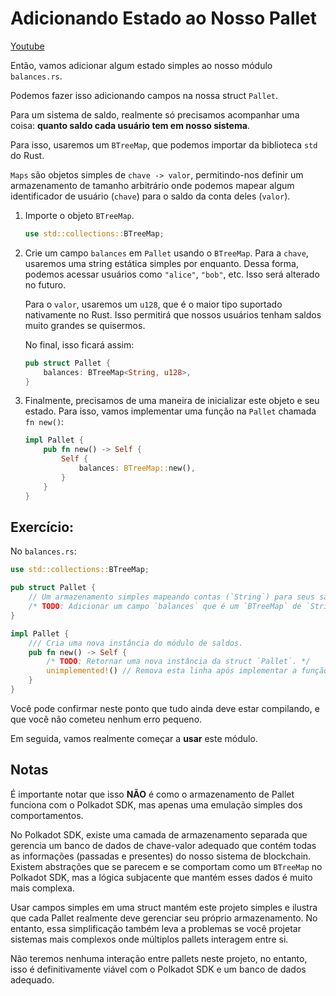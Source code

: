 # Adicionando Estado ao Nosso Pallet

[Youtube](https://youtu.be/CCxkdf2VX8w?si=nY_7Mze68Wkw12QR)

Então, vamos adicionar algum estado simples ao nosso módulo `balances.rs`.

Podemos fazer isso adicionando campos na nossa struct `Pallet`.

Para um sistema de saldo, realmente só precisamos acompanhar uma coisa: **quanto saldo cada usuário tem em nosso sistema**.

Para isso, usaremos um `BTreeMap`, que podemos importar da biblioteca `std` do Rust.

`Maps` são objetos simples de `chave -> valor`, permitindo-nos definir um armazenamento de tamanho arbitrário onde podemos mapear algum identificador de usuário (`chave`) para o saldo da conta deles (`valor`).

1. Importe o objeto `BTreeMap`.

    ```rust
    use std::collections::BTreeMap;
    ```

2. Crie um campo `balances` em `Pallet` usando o `BTreeMap`.
   Para a `chave`, usaremos uma string estática simples por enquanto. Dessa forma, podemos acessar usuários como `"alice"`, `"bob"`, etc. Isso será alterado no futuro.

   Para o `valor`, usaremos um `u128`, que é o maior tipo suportado nativamente no Rust. Isso permitirá que nossos usuários tenham saldos muito grandes se quisermos.

   No final, isso ficará assim:

    ```rust
    pub struct Pallet {
        balances: BTreeMap<String, u128>,
    }
    ```

3. Finalmente, precisamos de uma maneira de inicializar este objeto e seu estado. Para isso, vamos implementar uma função na `Pallet` chamada `fn new()`:

    ```rust
    impl Pallet {
        pub fn new() -> Self {
            Self {
                balances: BTreeMap::new(),
            }
        }
    }
    ```

## Exercício:

No `balances.rs`:

```rust
use std::collections::BTreeMap;

pub struct Pallet {
    // Um armazenamento simples mapeando contas (`String`) para seus saldos (`u128`).
    /* TODO: Adicionar um campo `balances` que é um `BTreeMap` de `String` para `u128`. */
}

impl Pallet {
    /// Cria uma nova instância do módulo de saldos.
    pub fn new() -> Self {
        /* TODO: Retornar uma nova instância da struct `Pallet`. */
        unimplemented!() // Remova esta linha após implementar a função
    }
}
```

Você pode confirmar neste ponto que tudo ainda deve estar compilando, e que você não cometeu nenhum erro pequeno.

Em seguida, vamos realmente começar a **usar** este módulo.

## Notas

É importante notar que isso **NÃO** é como o armazenamento de Pallet funciona com o Polkadot SDK, mas apenas uma emulação simples dos comportamentos.

No Polkadot SDK, existe uma camada de armazenamento separada que gerencia um banco de dados de chave-valor adequado que contém todas as informações (passadas e presentes) do nosso sistema de blockchain. Existem abstrações que se parecem e se comportam como um `BTreeMap` no Polkadot SDK, mas a lógica subjacente que mantém esses dados é muito mais complexa.

Usar campos simples em uma struct mantém este projeto simples e ilustra que cada Pallet realmente deve gerenciar seu próprio armazenamento. No entanto, essa simplificação também leva a problemas se você projetar sistemas mais complexos onde múltiplos pallets interagem entre si.

Não teremos nenhuma interação entre pallets neste projeto, no entanto, isso é definitivamente viável com o Polkadot SDK e um banco de dados adequado.